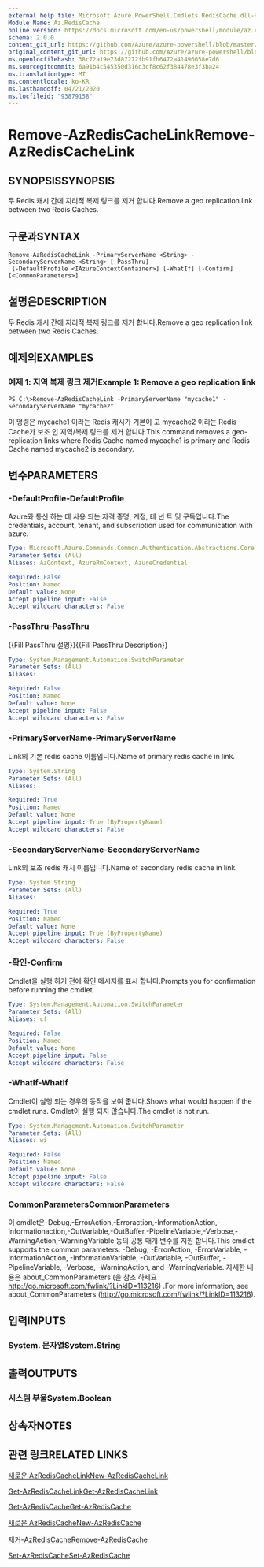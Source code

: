 ```yaml
---
external help file: Microsoft.Azure.PowerShell.Cmdlets.RedisCache.dll-Help.xml
Module Name: Az.RedisCache
online version: https://docs.microsoft.com/en-us/powershell/module/az.rediscache/remove-azrediscachelink
schema: 2.0.0
content_git_url: https://github.com/Azure/azure-powershell/blob/master/src/RedisCache/RedisCache/help/Remove-AzRedisCacheLink.md
original_content_git_url: https://github.com/Azure/azure-powershell/blob/master/src/RedisCache/RedisCache/help/Remove-AzRedisCacheLink.md
ms.openlocfilehash: 38c72a19e73d87272fb91fb6472a41496658e7d6
ms.sourcegitcommit: 6a91b4c545350d316d3cf8c62f384478e3f3ba24
ms.translationtype: MT
ms.contentlocale: ko-KR
ms.lasthandoff: 04/21/2020
ms.locfileid: "93879158"
---
```

# <span data-ttu-id="c9cd4-101">Remove-AzRedisCacheLink</span><span class="sxs-lookup"><span data-stu-id="c9cd4-101">Remove-AzRedisCacheLink</span></span>

## <span data-ttu-id="c9cd4-102">SYNOPSIS</span><span class="sxs-lookup"><span data-stu-id="c9cd4-102">SYNOPSIS</span></span>
<span data-ttu-id="c9cd4-103">두 Redis 캐시 간에 지리적 복제 링크를 제거 합니다.</span><span class="sxs-lookup"><span data-stu-id="c9cd4-103">Remove a geo replication link between two Redis Caches.</span></span>

## <span data-ttu-id="c9cd4-104">구문과</span><span class="sxs-lookup"><span data-stu-id="c9cd4-104">SYNTAX</span></span>

```
Remove-AzRedisCacheLink -PrimaryServerName <String> -SecondaryServerName <String> [-PassThru]
 [-DefaultProfile <IAzureContextContainer>] [-WhatIf] [-Confirm] [<CommonParameters>]
```

## <span data-ttu-id="c9cd4-105">설명은</span><span class="sxs-lookup"><span data-stu-id="c9cd4-105">DESCRIPTION</span></span>
<span data-ttu-id="c9cd4-106">두 Redis 캐시 간에 지리적 복제 링크를 제거 합니다.</span><span class="sxs-lookup"><span data-stu-id="c9cd4-106">Remove a geo replication link between two Redis Caches.</span></span>

## <span data-ttu-id="c9cd4-107">예제의</span><span class="sxs-lookup"><span data-stu-id="c9cd4-107">EXAMPLES</span></span>

### <span data-ttu-id="c9cd4-108">예제 1: 지역 복제 링크 제거</span><span class="sxs-lookup"><span data-stu-id="c9cd4-108">Example 1: Remove a geo replication link</span></span>
```
PS C:\>Remove-AzRedisCacheLink -PrimaryServerName "mycache1" -SecondaryServerName "mycache2"
```

<span data-ttu-id="c9cd4-109">이 명령은 mycache1 이라는 Redis 캐시가 기본이 고 mycache2 이라는 Redis Cache가 보조 인 지역/복제 링크를 제거 합니다.</span><span class="sxs-lookup"><span data-stu-id="c9cd4-109">This command removes a geo-replication links where Redis Cache named mycache1 is primary and Redis Cache named mycache2 is secondary.</span></span>

## <span data-ttu-id="c9cd4-110">변수</span><span class="sxs-lookup"><span data-stu-id="c9cd4-110">PARAMETERS</span></span>

### <span data-ttu-id="c9cd4-111">-DefaultProfile</span><span class="sxs-lookup"><span data-stu-id="c9cd4-111">-DefaultProfile</span></span>
<span data-ttu-id="c9cd4-112">Azure와 통신 하는 데 사용 되는 자격 증명, 계정, 테 넌 트 및 구독입니다.</span><span class="sxs-lookup"><span data-stu-id="c9cd4-112">The credentials, account, tenant, and subscription used for communication with azure.</span></span>

```yaml
Type: Microsoft.Azure.Commands.Common.Authentication.Abstractions.Core.IAzureContextContainer
Parameter Sets: (All)
Aliases: AzContext, AzureRmContext, AzureCredential

Required: False
Position: Named
Default value: None
Accept pipeline input: False
Accept wildcard characters: False
```

### <span data-ttu-id="c9cd4-113">-PassThru</span><span class="sxs-lookup"><span data-stu-id="c9cd4-113">-PassThru</span></span>
<span data-ttu-id="c9cd4-114">{{Fill PassThru 설명}}</span><span class="sxs-lookup"><span data-stu-id="c9cd4-114">{{Fill PassThru Description}}</span></span>

```yaml
Type: System.Management.Automation.SwitchParameter
Parameter Sets: (All)
Aliases:

Required: False
Position: Named
Default value: None
Accept pipeline input: False
Accept wildcard characters: False
```

### <span data-ttu-id="c9cd4-115">-PrimaryServerName</span><span class="sxs-lookup"><span data-stu-id="c9cd4-115">-PrimaryServerName</span></span>
<span data-ttu-id="c9cd4-116">Link의 기본 redis cache 이름입니다.</span><span class="sxs-lookup"><span data-stu-id="c9cd4-116">Name of primary redis cache in link.</span></span>

```yaml
Type: System.String
Parameter Sets: (All)
Aliases:

Required: True
Position: Named
Default value: None
Accept pipeline input: True (ByPropertyName)
Accept wildcard characters: False
```

### <span data-ttu-id="c9cd4-117">-SecondaryServerName</span><span class="sxs-lookup"><span data-stu-id="c9cd4-117">-SecondaryServerName</span></span>
<span data-ttu-id="c9cd4-118">Link의 보조 redis 캐시 이름입니다.</span><span class="sxs-lookup"><span data-stu-id="c9cd4-118">Name of secondary redis cache in link.</span></span>

```yaml
Type: System.String
Parameter Sets: (All)
Aliases:

Required: True
Position: Named
Default value: None
Accept pipeline input: True (ByPropertyName)
Accept wildcard characters: False
```

### <span data-ttu-id="c9cd4-119">-확인</span><span class="sxs-lookup"><span data-stu-id="c9cd4-119">-Confirm</span></span>
<span data-ttu-id="c9cd4-120">Cmdlet을 실행 하기 전에 확인 메시지를 표시 합니다.</span><span class="sxs-lookup"><span data-stu-id="c9cd4-120">Prompts you for confirmation before running the cmdlet.</span></span>

```yaml
Type: System.Management.Automation.SwitchParameter
Parameter Sets: (All)
Aliases: cf

Required: False
Position: Named
Default value: None
Accept pipeline input: False
Accept wildcard characters: False
```

### <span data-ttu-id="c9cd4-121">-WhatIf</span><span class="sxs-lookup"><span data-stu-id="c9cd4-121">-WhatIf</span></span>
<span data-ttu-id="c9cd4-122">Cmdlet이 실행 되는 경우의 동작을 보여 줍니다.</span><span class="sxs-lookup"><span data-stu-id="c9cd4-122">Shows what would happen if the cmdlet runs.</span></span>
<span data-ttu-id="c9cd4-123">Cmdlet이 실행 되지 않습니다.</span><span class="sxs-lookup"><span data-stu-id="c9cd4-123">The cmdlet is not run.</span></span>

```yaml
Type: System.Management.Automation.SwitchParameter
Parameter Sets: (All)
Aliases: wi

Required: False
Position: Named
Default value: None
Accept pipeline input: False
Accept wildcard characters: False
```

### <span data-ttu-id="c9cd4-124">CommonParameters</span><span class="sxs-lookup"><span data-stu-id="c9cd4-124">CommonParameters</span></span>
<span data-ttu-id="c9cd4-125">이 cmdlet은-Debug,-ErrorAction,-Erroraction,-InformationAction,-Informationaction,-OutVariable,-OutBuffer,-PipelineVariable,-Verbose,-WarningAction,-WarningVariable 등의 공통 매개 변수를 지원 합니다.</span><span class="sxs-lookup"><span data-stu-id="c9cd4-125">This cmdlet supports the common parameters: -Debug, -ErrorAction, -ErrorVariable, -InformationAction, -InformationVariable, -OutVariable, -OutBuffer, -PipelineVariable, -Verbose, -WarningAction, and -WarningVariable.</span></span> <span data-ttu-id="c9cd4-126">자세한 내용은 about_CommonParameters (을 참조 하세요 http://go.microsoft.com/fwlink/?LinkID=113216) .</span><span class="sxs-lookup"><span data-stu-id="c9cd4-126">For more information, see about_CommonParameters (http://go.microsoft.com/fwlink/?LinkID=113216).</span></span>

## <span data-ttu-id="c9cd4-127">입력</span><span class="sxs-lookup"><span data-stu-id="c9cd4-127">INPUTS</span></span>

### <span data-ttu-id="c9cd4-128">System. 문자열</span><span class="sxs-lookup"><span data-stu-id="c9cd4-128">System.String</span></span>

## <span data-ttu-id="c9cd4-129">출력</span><span class="sxs-lookup"><span data-stu-id="c9cd4-129">OUTPUTS</span></span>

### <span data-ttu-id="c9cd4-130">시스템 부울</span><span class="sxs-lookup"><span data-stu-id="c9cd4-130">System.Boolean</span></span>

## <span data-ttu-id="c9cd4-131">상속자</span><span class="sxs-lookup"><span data-stu-id="c9cd4-131">NOTES</span></span>

## <span data-ttu-id="c9cd4-132">관련 링크</span><span class="sxs-lookup"><span data-stu-id="c9cd4-132">RELATED LINKS</span></span>

[<span data-ttu-id="c9cd4-133">새로운 AzRedisCacheLink</span><span class="sxs-lookup"><span data-stu-id="c9cd4-133">New-AzRedisCacheLink</span></span>](./New-AzRedisCacheLink.md)

[<span data-ttu-id="c9cd4-134">Get-AzRedisCacheLink</span><span class="sxs-lookup"><span data-stu-id="c9cd4-134">Get-AzRedisCacheLink</span></span>](./Get-AzRedisCacheLink.md)

[<span data-ttu-id="c9cd4-135">Get-AzRedisCache</span><span class="sxs-lookup"><span data-stu-id="c9cd4-135">Get-AzRedisCache</span></span>](./Get-AzRedisCache.md)

[<span data-ttu-id="c9cd4-136">새로운 AzRedisCache</span><span class="sxs-lookup"><span data-stu-id="c9cd4-136">New-AzRedisCache</span></span>](./New-AzRedisCache.md)

[<span data-ttu-id="c9cd4-137">제거-AzRedisCache</span><span class="sxs-lookup"><span data-stu-id="c9cd4-137">Remove-AzRedisCache</span></span>](./Remove-AzRedisCache.md)

[<span data-ttu-id="c9cd4-138">Set-AzRedisCache</span><span class="sxs-lookup"><span data-stu-id="c9cd4-138">Set-AzRedisCache</span></span>](./Set-AzRedisCache.md)